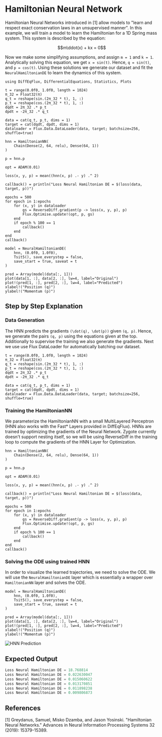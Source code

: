 # Hamiltonian Neural Network

Hamiltonian Neural Networks introduced in [1] allow models to "learn and respect exact conservation laws in an unsupervised manner". In this example, we will train a model to learn the Hamiltonian for a 1D Spring mass system. This system is described by the equation:

```math
m\ddot(x) + kx = 0
```

Now we make some simplifying assumptions, and assign ``m = 1`` and ``k = 1``. Analytically solving this equation, we get ``x = sin(t)``. Hence, ``q = sin(t)``, and ``p = cos(t)``. Using these solutions we generate our dataset and fit the `NeuralHamiltonianDE` to learn the dynamics of this system.

```@example hamiltonian_cp
using DiffEqFlux, DifferentialEquations, Statistics, Plots

t = range(0.0f0, 1.0f0, length = 1024)
π_32 = Float32(π)
q_t = reshape(sin.(2π_32 * t), 1, :)
p_t = reshape(cos.(2π_32 * t), 1, :)
dqdt = 2π_32 .* p_t
dpdt = -2π_32 .* q_t

data = cat(q_t, p_t, dims = 1)
target = cat(dqdt, dpdt, dims = 1)
dataloader = Flux.Data.DataLoader(data, target; batchsize=256, shuffle=true)

hnn = HamiltonianNN(
    Chain(Dense(2, 64, relu), Dense(64, 1))
)

p = hnn.p

opt = ADAM(0.01)

loss(x, y, p) = mean((hnn(x, p) .- y) .^ 2)

callback() = println("Loss Neural Hamiltonian DE = $(loss(data, target, p))")

epochs = 500
for epoch in 1:epochs
    for (x, y) in dataloader
        gs = ReverseDiff.gradient(p -> loss(x, y, p), p)
        Flux.Optimise.update!(opt, p, gs)
    end
    if epoch % 100 == 1
        callback()
    end
end
callback()

model = NeuralHamiltonianDE(
    hnn, (0.0f0, 1.0f0),
    Tsit5(), save_everystep = false,
    save_start = true, saveat = t
)

pred = Array(model(data[:, 1]))
plot(data[1, :], data[2, :], lw=4, label="Original")
plot!(pred[1, :], pred[2, :], lw=4, label="Predicted")
xlabel!("Position (q)")
ylabel!("Momentum (p)")
```

## Step by Step Explanation

### Data Generation

The HNN predicts the gradients ``(\dot(q), \dot(p))`` given ``(q, p)``. Hence, we generate the pairs ``(q, p)`` using the equations given at the top. Additionally to supervise the training we also generate the gradients. Next we use use Flux DataLoader for automatically batching our dataset.

```@example hamiltonian
t = range(0.0f0, 1.0f0, length = 1024)
π_32 = Float32(π)
q_t = reshape(sin.(2π_32 * t), 1, :)
p_t = reshape(cos.(2π_32 * t), 1, :)
dqdt = 2π_32 .* p_t
dpdt = -2π_32 .* q_t

data = cat(q_t, p_t, dims = 1)
target = cat(dqdt, dpdt, dims = 1)
dataloader = Flux.Data.DataLoader(data, target; batchsize=256, shuffle=true)
```

### Training the HamiltonianNN

We parameterize the HamiltonianNN with a small MultiLayered Perceptron (HNN also works with the Fast* Layers provided in DiffEqFlux). HNNs are trained by optimizing the gradients of the Neural Network. Zygote currently doesn't support nesting itself, so we will be using ReverseDiff in the training loop to compute the gradients of the HNN Layer for Optimization.

```@example hamiltonian
hnn = HamiltonianNN(
    Chain(Dense(2, 64, relu), Dense(64, 1))
)

p = hnn.p

opt = ADAM(0.01)

loss(x, y, p) = mean((hnn(x, p) .- y) .^ 2)

callback() = println("Loss Neural Hamiltonian DE = $(loss(data, target, p))")

epochs = 500
for epoch in 1:epochs
    for (x, y) in dataloader
        gs = ReverseDiff.gradient(p -> loss(x, y, p), p)
        Flux.Optimise.update!(opt, p, gs)
    end
    if epoch % 100 == 1
        callback()
    end
end
callback()
```

### Solving the ODE using trained HNN

In order to visualize the learned trajectories, we need to solve the ODE. We will use the `NeuralHamiltonianDE` layer which is essentially a wrapper over `HamiltonianNN` layer and solves the ODE.

```@example hamiltonian
model = NeuralHamiltonianDE(
    hnn, (0.0f0, 1.0f0),
    Tsit5(), save_everystep = false,
    save_start = true, saveat = t
)

pred = Array(model(data[:, 1]))
plot(data[1, :], data[2, :], lw=4, label="Original")
plot!(pred[1, :], pred[2, :], lw=4, label="Predicted")
xlabel!("Position (q)")
ylabel!("Momentum (p)")
```

![HNN Prediction](https://user-images.githubusercontent.com/30564094/88309081-7cd76480-cd2b-11ea-981b-9cb86b153414.png)

## Expected Output

```julia
Loss Neural Hamiltonian DE = 18.768814
Loss Neural Hamiltonian DE = 0.022630047
Loss Neural Hamiltonian DE = 0.015060622
Loss Neural Hamiltonian DE = 0.013170851
Loss Neural Hamiltonian DE = 0.011898238
Loss Neural Hamiltonian DE = 0.009806873
```

## References

[1] Greydanus, Samuel, Misko Dzamba, and Jason Yosinski. "Hamiltonian Neural Networks." Advances in Neural Information Processing Systems 32 (2019): 15379-15389.

